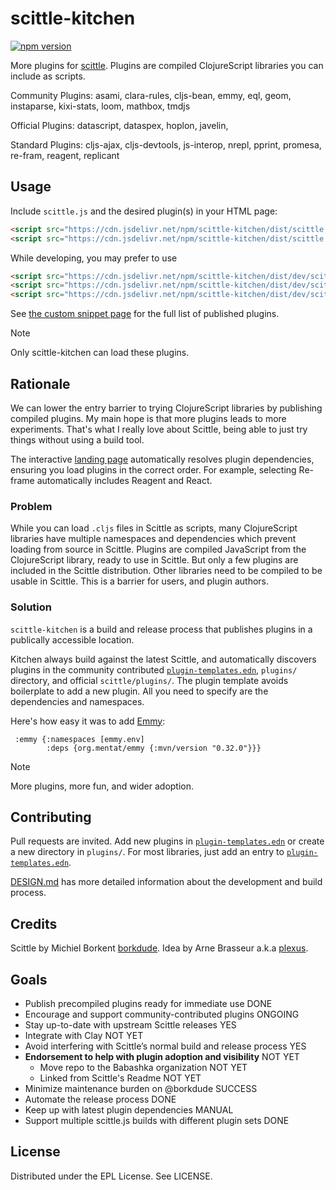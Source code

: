 # scittle-kitchen

[![npm version](https://img.shields.io/npm/v/scittle-kitchen.svg)](https://www.jsdelivr.com/package/npm/scittle-kitchen)

More plugins for [scittle](https://github.com/babashka/scittle).
Plugins are compiled ClojureScript libraries you can include as scripts.

Community Plugins:
asami, clara-rules, cljs-bean,
emmy, eql, geom,
instaparse,  kixi-stats, loom,
mathbox, tmdjs

Official Plugins:
datascript, dataspex,  hoplon, javelin,

Standard Plugins:
cljs-ajax, cljs-devtools, js-interop, nrepl,
pprint, promesa, re-fram, reagent, replicant

## Usage

Include `scittle.js` and the desired plugin(s) in your HTML page:

```html
<script src="https://cdn.jsdelivr.net/npm/scittle-kitchen/dist/scittle.js"></script>
<script src="https://cdn.jsdelivr.net/npm/scittle-kitchen/dist/scittle.geom.js"></script>
```

While developing, you may prefer to use

```html
<script src="https://cdn.jsdelivr.net/npm/scittle-kitchen/dist/dev/scittle.js"></script>
<script src="https://cdn.jsdelivr.net/npm/scittle-kitchen/dist/dev/scittle.cljs-devtools.js"></script>
<script src="https://cdn.jsdelivr.net/npm/scittle-kitchen/dist/dev/scittle.geom.js"></script>
```

See [the custom snippet page](https://timothypratley.github.io/scittle-kitchen/) for the full list of published plugins.

> [!NOTE]
> Only scittle-kitchen can load these plugins.

## Rationale

We can lower the entry barrier to trying ClojureScript libraries by publishing compiled plugins.
My main hope is that more plugins leads to more experiments.
That's what I really love about Scittle, being able to just try things without using a build tool.

The interactive [landing page](https://timothypratley.github.io/scittle-kitchen/) automatically resolves plugin dependencies,
ensuring you load plugins in the correct order.
For example, selecting Re-frame automatically includes Reagent and React.

### Problem

While you can load `.cljs` files in Scittle as scripts,
many ClojureScript libraries have multiple namespaces and dependencies which prevent loading from source in Scittle.
Plugins are compiled JavaScript from the ClojureScript library, ready to use in Scittle.
But only a few plugins are included in the Scittle distribution.
Other libraries need to be compiled to be usable in Scittle.
This is a barrier for users, and plugin authors.

### Solution

`scittle-kitchen` is a build and release process that publishes plugins in a publically accessible location.

Kitchen always build against the latest Scittle,
and automatically discovers plugins in the community contributed [`plugin-templates.edn`](plugin-templates.edn),
`plugins/` directory, and official `scittle/plugins/`.
The plugin template avoids boilerplate to add a new plugin.
All you need to specify are the dependencies and namespaces.

Here's how easy it was to add [Emmy](https://github.com/mentat-collective/emmy):

```edn
 :emmy {:namespaces [emmy.env]
        :deps {org.mentat/emmy {:mvn/version "0.32.0"}}}
```

> [!NOTE]
> More plugins, more fun, and wider adoption.

## Contributing

Pull requests are invited.
Add new plugins in [`plugin-templates.edn`](plugin-templates.edn) or create a new directory in `plugins/`.
For most libraries, just add an entry to [`plugin-templates.edn`](plugin-templates.edn).

[DESIGN.md](DESIGN.md) has more detailed information about the development and build process.

## Credits

Scittle by Michiel Borkent [borkdude](https://github.com/borkdude).
Idea by Arne Brasseur a.k.a [plexus](https://github.com/plexus).

## Goals

- Publish precompiled plugins ready for immediate use DONE
- Encourage and support community-contributed plugins ONGOING
- Stay up-to-date with upstream Scittle releases YES
- Integrate with Clay NOT YET
- Avoid interfering with Scittle’s normal build and release process YES
- **Endorsement to help with plugin adoption and visibility** NOT YET
  - Move repo to the Babashka organization NOT YET
  - Linked from Scittle's Readme NOT YET
- Minimize maintenance burden on @borkdude SUCCESS
- Automate the release process DONE
- Keep up with latest plugin dependencies MANUAL
- Support multiple scittle.js builds with different plugin sets DONE

## License

Distributed under the EPL License. See LICENSE.
